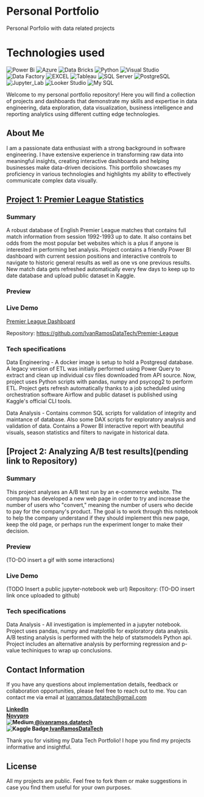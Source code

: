 # Personal Portfolio
Personal Porfolio with data related projects

# Technologies used
![Power Bi](https://img.shields.io/badge/power_bi-F2C811?style=for-the-badge&logo=powerbi&logoColor=black)
![Azure](https://img.shields.io/badge/Azure-you?style=for-the-badge&logo=azure&logoColor=white&label=Microsoft&color=%23015AD8)
![Data Bricks](https://img.shields.io/badge/Data_Bricks-you?style=for-the-badge&logo=databricks&logoColor=%23FFD43B&color=white)
![Python](https://img.shields.io/badge/Python-you_like?style=for-the-badge&logo=python&logoColor=%23FFD43B&color=%23306998)
![Visual Studio](https://img.shields.io/badge/VSCode-9354CD?style=for-the-badge&logo=azure&logoColor=white)
![Data Factory](https://img.shields.io/badge/Data_Factory-%20?style=for-the-badge&logo=%23222222&label=Azure&labelColor=%2359B4D9&color=%2376BF49)
![EXCEL](https://img.shields.io/badge/Microsoft_Excel-217346?style=for-the-badge&logo=microsoft-excel&logoColor=white)
![Tableau](https://img.shields.io/badge/tableau-61859C?style=for-the-badge&logo=tableau&logoColor=EB912C)
![SQL Server](https://img.shields.io/badge/SQL_Server-CC2927?style=for-the-badge&logo=microsoft-sql-server&logoColor=white)
![PostgreSQL](https://img.shields.io/badge/PostgreSQL-316192?style=for-the-badge&logo=postgresql&logoColor=white)
![Jupyter_Lab](https://img.shields.io/badge/Jupyter-Notebooks-%20?style=for-the-badge&logoColor=%23F37726&labelColor=%23F37726&color=white)
![Looker Studio](https://img.shields.io/badge/Looker_Studio-356df1?style=for-the-badge)
![My SQL](https://img.shields.io/badge/MySQL-00000F?style=for-the-badge&logo=mysql&logoColor=white)


Welcome to my personal portfolio repository! Here you will find a collection of projects and dashboards that demonstrate my skills and expertise in data engineering, data exploration, data visualization, business intelligence and reporting analytics using different cutting edge technologies.


## About Me
I am a passionate data enthusiast with a strong background in software engineering. I have extensive experience in transforming raw data into meaningful insights, creating interactive dashboards and helping businesses make data-driven decisions. This portfolio showcases my proficiency in various technologies and highlights my ability to effectively communicate complex data visually.


## [Project 1: Premier League Statistics](https://github.com/IvanRamosDataTech/Premier-League)

### Summary

A robust database of English Premier League matches that contains full match information from session 1992-1993 up to date. It also contains bet odds from the most popular bet websites which is a plus if anyone is interested in performing bet analysis. Project contains a friendly Power BI dashboard with current session positions and interactive controls to navigate to historic general results as well as one vs one previous results.
New match data gets refreshed automatically every few days to keep up to date database and upload public dataset in Kaggle.

### Preview

[comment]: #!([sales](https://github.com/tushar2704/tushar2704-GIFs/blob/main/salesd1.gif))

[comment]: # (update a  to this repository)

### Live Demo

[Premier League Dashboard](https://app.powerbi.com/groups/me/reports/ab4d3a82-dcb1-4dfe-827e-ef6a51f40402/ReportSectionb0961a8901a5cf17d54b?experience=power-bi)

Repository: https://github.com/IvanRamosDataTech/Premier-League

### Tech specifications
Data Engineering - A docker image is setup to hold a Postgresql database. A legacy version of ETL was initially performed using Power Query to extract and clean up individual csv files downloaded from API source. Now, project uses Python scripts with pandas, numpy and psycopg2 to perform ETL.
Project gets refresh automatically thanks to a job scheduled using orchestration software Airflow and public dataset is published using Kaggle's official CLI tools.

Data Analysis - Contains common SQL scripts for validation of integrity and maintance of database. Also some DAX scripts for exploratory analysis and validation of data. Contains a Power BI interactive report with beautiful visuals, season statistics and filters to navigate in historical data.

## [Project 2: Analyzing A/B test results](pending link to Repository)

### Summary
This project analyses an A/B test run by an e-commerce website. The company has developed a new web page in order to try and increase the number of users who "convert," meaning the number of users who decide to pay for the company's product. The goal is to work through this notebook to help the company understand if they should implement this new page, keep the old page, or perhaps run the experiment longer to make their decision.

### Preview

(TO-DO insert a gif with some interactions)

### Live Demo
(TODO Insert a public jupyter-notebook web url)
Repository: (TO-DO insert link once uploaded to github)

### Tech specifications

Data Analysis - All investigation is implemented in a jupyter notebook. Project uses pandas, numpy and matplotlib for exploratory data analysis. A/B testing analysis is performed with the help of statsmodels Python api. Project includes an alternative analysis by performing regression and p-value techiniques to wrap up conclusions.


## Contact Information

If you have any questions about implementation details, feedback or collaboration opportunities, please feel free to reach out to me. You can contact me via email at [ivanramos.datatech@gmail.com](mailto:ivanramos.datatech@gmail.com)

 <b>[LinkedIn](https://www.linkedin.com/in/ivan-rcortes/)</b>  
 <b>[Novypro](https://www.novypro.com/profile_projects/ivan-ramos-data-tech)</b>  
 <b> ![Medium](https://img.shields.io/badge/%20-%20?style=social&logo=medium)[  @ivanramos.datatech](https://medium.com/@ivanramos.datatech)</b>  
 <b>![Kaggle Badge](https://img.shields.io/badge/%20-22aeff?style=social&logo=kaggle)[  IvanRamosDataTech](https://www.kaggle.com/ajaxianazarenka)</b>  

Thank you for visiting my Data Tech Portfolio! I hope you find my projects informative and insightful.
  
## License
All my projects are public. Feel free to fork them or make suggestions in case you find them useful for your own purposes.


 
 

